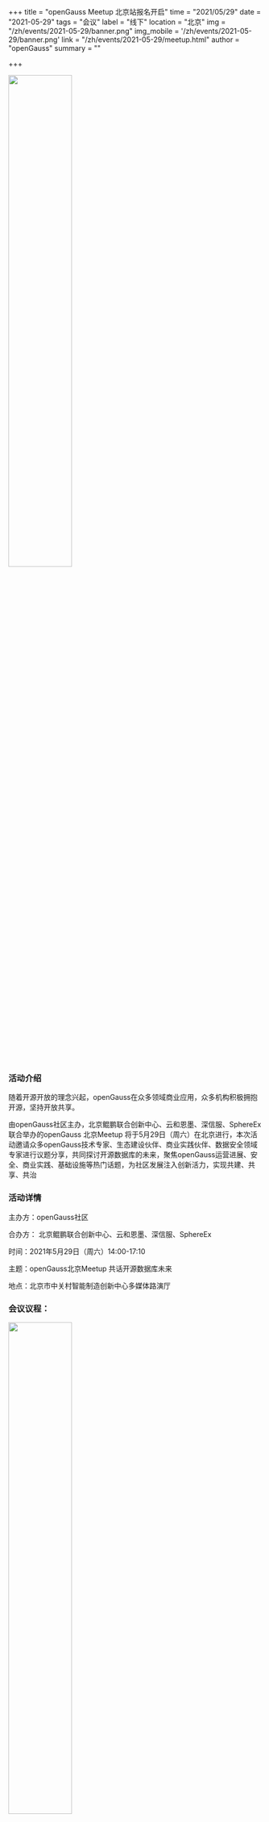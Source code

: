 ﻿+++
title = "openGauss Meetup 北京站报名开启"
time = "2021/05/29"
date = "2021-05-29"
tags = "会议"
label = "线下"
location = "北京"
img = "/zh/events/2021-05-29/banner.png"
img_mobile = '/zh/events/2021-05-29/banner.png'
link = "/zh/events/2021-05-29/meetup.html"
author = "openGauss"
summary = ""

+++

<img src="头图.jpg" style="width: 50%; margin-bottom: 0.2rem;"  />

### 活动介绍

随着开源开放的理念兴起，openGauss在众多领域商业应用，众多机构积极拥抱开源，坚持开放共享。


由openGauss社区主办，北京鲲鹏联合创新中心、云和恩墨、深信服、SphereEx联合举办的openGauss 北京Meetup 将于5月29日（周六）在北京进行，本次活动邀请众多openGauss技术专家、生态建设伙伴、商业实践伙伴、数据安全领域专家进行议题分享，共同探讨开源数据库的未来，聚焦openGauss运营进展、安全、商业实践、基础设施等热门话题，为社区发展注入创新活力，实现共建、共享、共治

### 活动详情

主办方：openGauss社区

合办方： 北京鲲鹏联合创新中心、云和恩墨、深信服、SphereEx

时间：2021年5月29日（周六）14:00-17:10

主题：openGauss北京Meetup 共话开源数据库未来

地点：北京市中关村智能制造创新中心多媒体路演厅

### 会议议程：

<img src="北京活动海报.jpg" style="width: 50%; margin-bottom: 0.2rem;"  />


### 演讲嘉宾：

<strong>领导致词 | 华为云与计算开源业务总经理、开放原子开源基金会TOC主席 堵俊平 </strong>

<img src="堵俊平圆图.png" style="width: 250px; margin-bottom: 0.2rem;" />


<strong>共建openGauss企业级开源数据库 openGauss数据库领域总经理 胡正策 </strong>

<img src="胡正策圆图.png" style="width: 250px; margin-bottom: 0.2rem;" />


<strong>openGauss的线程能力解析 | openGauss内核技术研发团队经理 鲲鹏布道师 朱金伟</strong>

讲师简介：7年数据库内核研发经历，擅长优化器、执行器、数据库安全、存储相关技术。

议题简介：数据库性能取决于多方面因素的综合考虑，而执行性能主要取决于单线程/进程的执行能力，LLVM动态编译技术压榨单线程能力，SMP并行执行技术压缩多线程协同能力，共同构建openGauss并行执行架构。

<img src="朱金伟.png" style="width: 250px; margin-bottom: 0.2rem;" />

<strong>携手同行建设繁荣的基础软件生态 | 北京鲲鹏联合创新中心技术总监 周志</strong>

讲师简介：为中国区鲲鹏生态发展部架构师、北京鲲鹏联合创新中心FAEleader，从事10+年IT行业产品解决方案设计、项目管理等工作经验

议题简介：最强的智是众智，最大的力是合力。通过开源的方式把华为多年来构建的操作系统、数据库等能力开放出来，和伙伴共同构建生态，加速基础软件关键技术的创新突破。

<img src="周志圆图.jpg" style="width: 250px; margin-bottom: 0.2rem;" />

<strong>MogDB，持续打造极致易用的openGauss商业发行版 | 云和恩墨2020产品事业部总经理 张皖川</strong>

讲师简介：曾就读于威斯康星大学（麦迪逊分校），获数学博士、计算机硕士学位。先后加入IBM、百度云数据库团队，在数据库内核、存储、高可用、列存/向量化执行等领域有丰富的研发经验。2020年加入云和恩墨，现负责企业级数据库MogDB的研发。

议题简介：作为社区的首批核心成员，云和恩墨积极投入社区贡献，依托openGauss内核发布了企业级数据库MogDB，并已成功落地国有大型银行的核心交易系统，解决了金融核心系统面临的高并发条件下性能、稳定性、高可用保障及扩展能力的挑战。本次演讲将着重介绍刚刚发布的MogDB 2.0的特色功能，并分享成功案例的实践经验。

<img src="张皖川圆图.jpg" style="width: 250px; margin-bottom: 0.2rem;" />


<strong>携手同行建设繁荣的基础软件生态  | 深信服数据库业务总经理 章明星</strong>

讲师简介：博士毕业于清华大学，在多个 国际顶级会议和期刊上发表论文20余篇，获得ACM SIGSOFT 杰出论文奖，IEEE TCSC、ACM SIGOPS 等多个组织颁发的优博奖项等奖励。当前担任深信服数据库业务总经理，公司技术委员会委员，先后主导 SAVE、安全大数据平台、数据库等项目孵化。

议题简介：最强的智是众智，最大的力是合力。通过开源的方式把华为多年来构建的操作系统、数据库等能力开放出来，和伙伴共同构建生态，加速基础软件关键技术的创新突破。

<img src="章明星.png" style="width: 250px; margin-bottom: 0.2rem;" />

<strong>ShardingSphere 与 OpenGauss 的化学反应  | SphereEx CEO 张亮</strong>

讲师简介：SphereEx 公司创始人，曾任京东科技架构专家，当当架构部总监。Apache ShardingSphere，ElasticJob 创始人 & 项目管理委员会主席，热爱开源。擅长以 Java 为主分布式架构，推崇优雅代码，热爱技术分享，曾多次在技术大会中担任出品人和分享嘉宾。曾出版书籍《未来架构——从服务化到云原生》。

议题简介：Apache ShardingSphere 作为 Database Plus 产品，可以适配多种数据库并为其带来增量价值。本次分享将介绍联合使用 Apache ShardingSphere 与 OpenGauss 所产生的化学反应，打开数据库领域合作的大门。

<img src="张亮圆图.jpg" style="width: 250px; margin-bottom: 0.2rem;" />

### 报名链接

<img src="报名二维码.png" style="width: 250px; margin-bottom: 0.2rem;" />

### 活动彩蛋

伴手礼：参与此次活动前100名即可获得openGauss定制T恤一件

<img src="T恤.png" style="width: 250px; margin-bottom: 0.2rem;" />

互动有礼：与讲师积极互动均还可获得《openGauss数据库核心技术》书籍一本。

<img src="present2.jpg" style="width: 250px; margin-bottom: 0.2rem;" />

抽奖有礼：本次活动设有现场抽奖环节，一等奖华为运动手表*1，二等奖华为无线耳机*2位，三等奖荣耀运动手环*3位。

<img src="抽奖礼品手表.jpg" style="width: 250px; margin-bottom: 0.2rem;" />
<img src="抽奖礼品耳机.jpg" style="width: 250px; margin-bottom: 0.2rem;" />
<img src="抽奖礼品手环.jpg" style="width: 250px; margin-bottom: 0.2rem;" />

<strong>希望本次活动能帮助你更加了解openGauss，融入openGauss大家庭，期待能与你相遇！</strong>